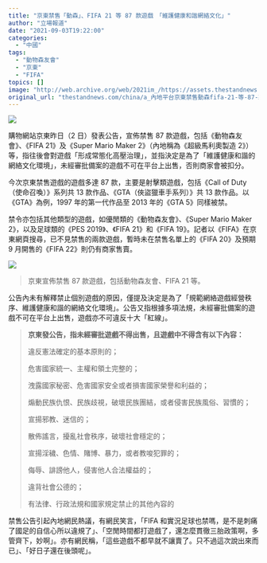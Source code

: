 ```yaml
---
title: "京東禁售「動森」、FIFA 21 等 87 款遊戲　「維護健康和諧網絡文化」"
author: "立場報道"
date: "2021-09-03T19:22:00"
categories:
  - "中國"
tags:
  - "動物森友會"
  - "京東"
  - "FIFA"
topics: []
image: "http://web.archive.org/web/2021im_/https://assets.thestandnews.com/media/photos/template-09_ccSQv44.png"
original_url: "thestandnews.com/china/a_內地平台京東禁售動森fifa-21-等-87-款遊戲-指將形成常態化高壓治理"
---
```

![](http://web.archive.org/web/2021im_/https://assets.thestandnews.com/media/photos/template-09_ccSQv44.png)

購物網站京東昨日（2 日）發表公告，宣佈禁售 87 款遊戲，包括《動物森友會》、《FIFA 21》及《Super Mario Maker 2》（內地稱為《超級馬利奧製造 2》）等，指往後會對遊戲「形成常態化高壓治理」，並指決定是為了「維護健康和諧的網絡文化環境」，未經審批備案的遊戲不可在平台上出售，否則商家會被扣分。

今次京東禁售遊戲的遊戲多達 87 款，主要是射擊類遊戲，包括《Call of Duty（使命召喚）》系列共 13 款作品、《GTA（俠盜獵車手系列）》共 13 款作品。以《GTA》為例，1997 年的第一代作品至 2013 年的《GTA 5》同樣被禁。 

禁令亦包括其他類型的遊戲，如優閒類的《動物森友會》、《Super Mario Maker 2》，以及足球類的《PES 2019》、《FIFA 21》和《FIFA 19》。記者以《FIFA》在京東網頁搜尋，已不見禁售的兩款遊戲，暫時未在禁售名單上的《FIFA 20》及預期 9 月開售的《FIFA 22》則仍有商家售賣。

![](http://web.archive.org/web/2021im_/https://assets.thestandnews.com/media/photos/63546432564.jpg)
> 京東宣佈禁售 87 款遊戲，包括動物森友會、FIFA 21 等。

公告內未有解釋禁止個別遊戲的原因，僅提及決定是為了「規範網絡遊戲經營秩序、維護健康和諧的網絡文化環境」。公告又指根據多項法規，未經審批備案的遊戲不可在平台上出售，遊戲亦不可違反十大「紅線」。

> **京東發公告，指未經審批遊戲不得出售，且遊戲中不得含有以下內容：**
> 
> 違反憲法確定的基本原則的；
> 
> 危害國家統一、主權和領土完整的；
> 
> 洩露國家秘密、危害國家安全或者損害國家榮譽和利益的；
> 
> 煽動民族仇恨、民族歧視，破壞民族團結，或者侵害民族風俗、習慣的；
> 
> 宣揚邪教、迷信的；
> 
> 散佈謠言，擾亂社會秩序，破壞社會穩定的；
> 
> 宣揚淫穢、色情、賭博、暴力，或者教唆犯罪的；
> 
> 侮辱、誹謗他人，侵害他人合法權益的；
> 
> 違背社會公德的；
> 
> 有法律、行政法規和國家規定禁止的其他內容的

禁售公告引起內地網民熱議，有網民笑言，「FIFA 和實況足球也禁嗎，是不是刺痛了國足的自信心所以違規了」、「空閒時間都打遊戲了，還怎麼貫徹三胎政策啊，多管齊下，妙啊」。亦有網民稱，「這些遊戲不都早就不讓賣了。只不過這次說出來而已」、「好日子還在後頭呢」。